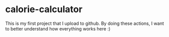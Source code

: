 # calorie-calculator
This is my first project that I upload to github. By doing these actions, I want to better understand how everything works here :)

